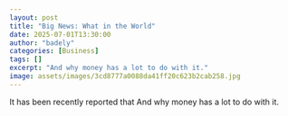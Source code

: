```yaml
---
layout: post
title: "Big News: What in the World"
date: 2025-07-01T13:30:00
author: "badely"
categories: [Business]
tags: []
excerpt: "And why money has a lot to do with it."
image: assets/images/3cd8777a0088da41ff20c623b2cab258.jpg
---
```


It has been recently reported that And why money has a lot to do with it.

